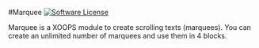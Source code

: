 #Marquee
[![Software License](https://img.shields.io/badge/license-GPL-brightgreen.svg?style=flat)](LICENSE) 

Marquee is a XOOPS module to create scrolling texts (marquees). You can create an unlimited number of marquees and use them in 4 blocks. 
